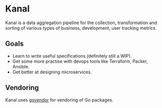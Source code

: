 # Kanal

Kanal is a data aggregation pipeline for the collection, transformation and sorting of various types of business, development, user tracking metrics.

## Goals

  - Learn to write useful specifications (definitely still a WIP).
  - Get some more practise with devops tools like Terraform, Packer, Ansible.
  - Get better at designing microservices.

## Vendoring

Kanal uses [govendor][govendor] for vendoring of Go packages. 



[govendor]: https://github.com/kardianos/govendor

